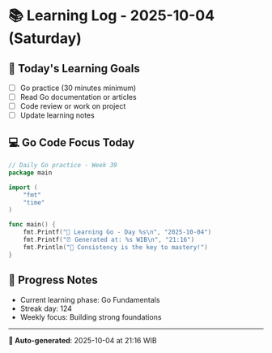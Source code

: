 # 📚 Learning Log - 2025-10-04 (Saturday)

## 🎯 Today's Learning Goals
- [ ] Go practice (30 minutes minimum)
- [ ] Read Go documentation or articles
- [ ] Code review or work on project
- [ ] Update learning notes

## 💻 Go Code Focus Today
```go
// Daily Go practice - Week 39
package main

import (
    "fmt"
    "time"
)

func main() {
    fmt.Printf("🚀 Learning Go - Day %s\n", "2025-10-04")
    fmt.Printf("⏰ Generated at: %s WIB\n", "21:16")
    fmt.Println("💪 Consistency is the key to mastery!")
}
```

## 🌟 Progress Notes
- Current learning phase: Go Fundamentals
- Streak day: 124
- Weekly focus: Building strong foundations

---
**🤖 Auto-generated**: 2025-10-04 at 21:16 WIB
